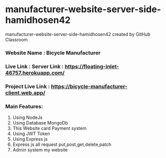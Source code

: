 # manufacturer-website-server-side-hamidhosen42
manufacturer-website-server-side-hamidhosen42 created by GitHub Classroom

### Website Name : Bicycle Manufacturer
### Live Link : Server Link : https://floating-inlet-46757.herokuapp.com/
### Project Live Link : https://bicycle-manufacturer-client.web.app/
### Main Features:
1. Using NodeJs
2. Using Database MongoDb
3. This Website card Payment system
4. Using JWT Token
5. Using Express js
6. Express js all request put,post,get,delete,patch
7. Admin system my website
